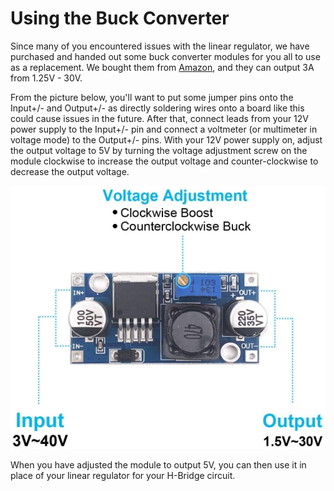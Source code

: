 # Using the Buck Converter

Since many of you encountered issues with the linear regulator, we have purchased and handed out some buck converter modules for you all to use as a replacement. We bought them from [Amazon](https://www.amazon.com/gp/product/B07VVXF7YX/ref=ppx_yo_dt_b_asin_title_o01_s00?ie=UTF8&psc=1), and they can output 3A from 1.25V - 30V. 

From the picture below, you'll want to put some jumper pins onto the Input+/- and Output+/- as directly soldering wires onto a board like this could cause issues in the future. After that, connect leads from your 12V power supply to the Input+/- pin and connect a voltmeter (or multimeter in voltage mode) to the Output+/- pins. With your 12V power supply on, adjust the output voltage to 5V by turning the voltage adjustment screw on the module clockwise to increase the output voltage and counter-clockwise to decrease the output voltage.

![Buck Converter Board](resources/buck.jpg)

When you have adjusted the module to output 5V, you can then use it in place of your linear regulator for your H-Bridge circuit.